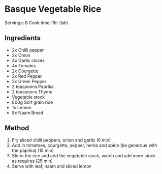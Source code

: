 # Basque Vegetable Rice

Servings: 8
Cook time: 1hr (ish)

## Ingredients

- 2x Chilli pepper
- 2x Onion
- 4x Garlic cloves
- 4x Tomatos
- 2x Courgette
- 2x Red Pepper
- 2x Green Pepper
- 2 teaspoons Paprika
- 2 teaspoons Thyme
- Vegetable stock
- 800g Sort grain rice
- 1x Lemon
- 8x Naam Bread

## Method

1. Fry sliced chilli peppers, onion and garlic (6 min)
2. Add in tomatoes, courgette, pepper, herbs and spice (be generous with the paprika) (15 min)
3. Stir in the rice and add the vegetable stock, watch and add more stock as requires (25 min)
4. Serve with leaf, naam and sliced lemon

